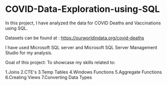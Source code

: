 # COVID-Data-Exploration-using-SQL

In this project, I have analyzed the data for COVID Deaths and Vaccinations using SQL.

Datasets can be found at : https://ourworldindata.org/covid-deaths

I have used Microsoft SQL server and Microsoft SQL Server Management Studio for my analysis.

Goal of this project:
To showcase my skills related to:

1.Joins
2.CTE's
3.Temp Tables
4.Windows Functions
5.Aggregate Functions
6.Creating Views
7.Converting Data Types
